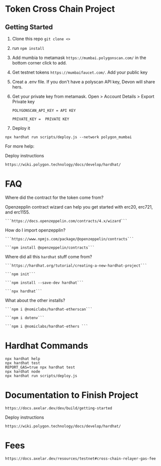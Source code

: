 # Token Cross Chain Project

## Getting Started

1. Clone this repo `git clone <>`

2. run `npm install`

3. Add mumbia to metamask `https://mumbai.polygonscan.com/` in the bottom corner click to add. 

4. Get testnet tokens `https://mumbaifaucet.com/`. Add your public key

5. Creat a .env file. If you don't have a polyscan API key, Devon will share hers.

6. Get your private key from metamask. Open > Account Details > Export Private key

    ```
    POLYGONSCAN_API_KEY = API KEY

    PRIVATE_KEY =  PRIVATE KEY
    ```

7. Deploy it

```npx hardhat run scripts/deploy.js --network polygon_mumbai```

For more help: 

Deploy instructions 

```https://wiki.polygon.technology/docs/develop/hardhat/```

# FAQ

Where did the contract for the token come from?

Openzepplin contract wizard can help you get started with erc20, erc721, and erc1155.

    ```https://docs.openzeppelin.com/contracts/4.x/wizard```

How do I import openzepplin?

    ```https://www.npmjs.com/package/@openzeppelin/contracts```

    ```npm install @openzeppelin/contracts```

Where did all this `hardhat` stuff come from?

    ```https://hardhat.org/tutorial/creating-a-new-hardhat-project```

    ```npm init```

    ```npm install --save-dev hardhat```

    ```npx hardhat```

What about the other installs?

    ```npm i @nomiclabs/hardhat-etherscan```

    ```npm i dotenv```

    ```npm i @nomiclabs/hardhat-ethers ```


# Hardhat Commands

```shell
npx hardhat help
npx hardhat test
REPORT_GAS=true npx hardhat test
npx hardhat node
npx hardhat run scripts/deploy.js
```

# Documentation to Finish Project

```https://docs.axelar.dev/dev/build/getting-started```

Deploy instructions 

```https://wiki.polygon.technology/docs/develop/hardhat/```

# Fees

```
https://docs.axelar.dev/resources/testnet#cross-chain-relayer-gas-fee
```
